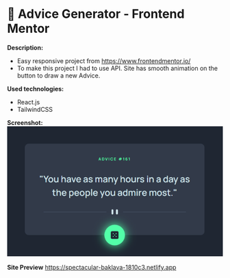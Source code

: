 # 📘 Advice Generator - Frontend Mentor

**Description:**
- Easy responsive project from https://www.frontendmentor.io/
- To make this project I had to use API. Site has smooth animation on the button to draw a new Advice.

**Used technologies:**
   - React.js
   - TailwindCSS

**Screenshot:**
</br> ![Preview of site](/advice-generator.png)

**Site Preview**
https://spectacular-baklava-1810c3.netlify.app
